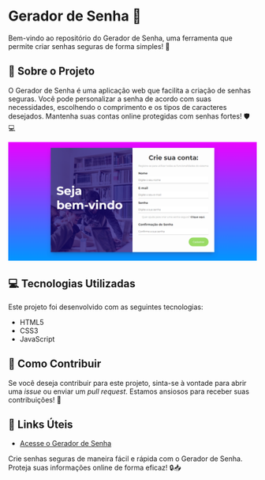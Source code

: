 # Gerador de Senha :key:

Bem-vindo ao repositório do Gerador de Senha, uma ferramenta que permite criar senhas seguras de forma simples! :closed_lock_with_key:

## :rocket: Sobre o Projeto

O Gerador de Senha é uma aplicação web que facilita a criação de senhas seguras. Você pode personalizar a senha de acordo com suas necessidades, escolhendo o comprimento e os tipos de caracteres desejados. Mantenha suas contas online protegidas com senhas fortes! :shield::computer:

![Imagem do Gerador de Senha](gerador.png)

## :computer: Tecnologias Utilizadas

Este projeto foi desenvolvido com as seguintes tecnologias:

- HTML5
- CSS3
- JavaScript

## :page_with_curl: Como Contribuir

Se você deseja contribuir para este projeto, sinta-se à vontade para abrir uma _issue_ ou enviar um _pull request_. Estamos ansiosos para receber suas contribuições! :tada:

## :link: Links Úteis

- [Acesse o Gerador de Senha](https://paulo-santos360.github.io/Gerador-de-Senha/)

Crie senhas seguras de maneira fácil e rápida com o Gerador de Senha. Proteja suas informações online de forma eficaz! :lock::inbox_tray:

